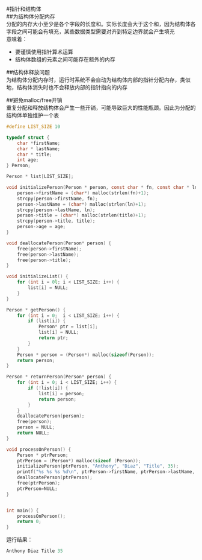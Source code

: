 #指针和结构体  
##为结构体分配内存  
分配的内存大小至少是各个字段的长度和。实际长度会大于这个和，因为结构体各字段之间可能会有填充，某些数据类型需要对齐到特定边界就会产生填充  
意味着：  
+ 要谨慎使用指针算术运算  
+ 结构体数组的元素之间可能存在额外的内存  

##结构体释放问题  
为结构体分配内存时，运行时系统不会自动为结构体内部的指针分配内存，类似地，结构体消失时也不会释放内部的指针指向的内存  

##避免malloc/free开销  
重复分配和释放结构体会产生一些开销，可能导致巨大的性能瓶颈。因此为分配的结构体单独维护一个表  
```c
#define LIST_SIZE 10

typedef struct {
    char *firstName;
    char * lastName;
    char * title;
    int age;
} Person;

Person * list[LIST_SIZE];

void initializePerson(Person * person, const char * fn, const char * ln, const char* title, int age) {
    person->firstName = (char*) malloc(strlen(fn)+1);
    strcpy(person->firstName, fn);
    person->lastName = (char*) malloc(strlen(ln)+1);
    strcpy(person->lastName, ln);
    person->title = (char*) malloc(strlen(title)+1);
    strcpy(person->title, title);
    person->age = age;
}

void deallocatePerson(Person* person) {
    free(person->firstName);
    free(person->lastName);
    free(person->title);
}

void initializeList() {
    for (int i = 0l; i < LIST_SIZE; i++) {
        list[i] = NULL;
    }
}

Person * getPerson() {
    for (int i = 0;  i < LIST_SIZE; i++) {
        if (list[i]) {
            Person* ptr = list[i];
            list[i] = NULL;
            return ptr;
        }
    }
    Person * person = (Person*) malloc(sizeof(Person));
    return person;
}

Person * returnPerson(Person* person) {
    for (int i = 0; i < LIST_SIZE; i++) {
        if (!list[i]) {
            list[i] = person;
            return person;
        }
    }
    deallocatePerson(person);
    free(person);
    person = NULL;
    return NULL;
}

void processOnPerson() {
    Person * ptrPerson;
    ptrPerson = (Person*) malloc(sizeof (Person));
    initializePerson(ptrPerson, "Anthony", "Diaz", "Title", 35);
    printf("%s %s %s %d\n", ptrPerson->firstName, ptrPerson->lastName, ptrPerson->title, ptrPerson->age);
    deallocatePerson(ptrPerson);
    free(ptrPerson);
    ptrPerson=NULL;
}


int main() {
    processOnPerson();
    return 0;
}

```
运行结果：  
```c
Anthony Diaz Title 35
```
